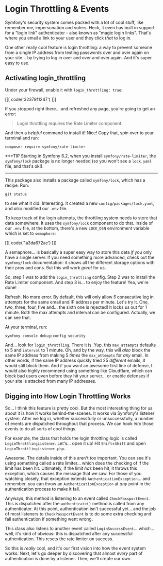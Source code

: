 # Login Throttling & Events

Symfony's security system comes packed with a lot of cool stuff, like remember me,
impersonation and voters. Heck, it even has built in support for a "login link"
authenticator - also known as "magic login links". That's where you email a link
to your user and they click *that* to log in.

One other really cool feature is login throttling: a way to prevent someone from
a single IP address from testing passwords over and over again on your site... by
trying to log in over and over and over again. And it's super easy to use.

## Activating login_throttling

Under your firewall, enable it with `login_throttling: true`:

[[[ code('32379f1247') ]]]

If you stopped right there... and refreshed any page, you're going to get an error:

> Login throttling requires the Rate Limiter component.

And then a *helpful* command to install it! Nice! Copy that, spin over to your
terminal and run:

```terminal
composer require symfony/rate-limiter
```

***TIP
Starting in Symfony 6.2, when you install `symfony/rate-limiter`, the `symfony/lock` package
is no longer needed (so you won't see a `lock.yaml` file, and that's ok!).
***

This package also installs a package called `symfony/lock`, which has a recipe.
Run:

```terminal
git status
```

to see what it did. Interesting. It created a new `config/packages/lock.yaml`,
and *also* modified our `.env` file.

To keep track of the login attempts, the throttling system needs to store that
data somewhere. It uses the `symfony/lock` component to do that. Inside of our
`.env` file, at the bottom, there's a new `LOCK_DSN` environment variable which
is set to `semaphore`:

[[[ code('1a3da672ac') ]]]

A semaphore... is basically a super easy way to store this data *if* you only
have a single server. If you need something more advanced, check out the
`symfony/lock` documentation: it shows all the different storage options with
their pros and cons. But this will work *great* for us.

So, step 1 was to add the `login_throttling` config. Step 2 was to install the
Rate Limiter component. And step 3 is... to enjoy the feature! Yea, we're done!

Refresh. No more error. By default, this will only allow *5* consecutive log in
attempts for the same email and IP address per minute. Let's try it. One, two,
three, four, five and... the sixth one is rejected! It locks us out for 1 minute.
Both the max attempts and interval can be configured. Actually, we can see that.

At your terminal, run:

```terminal
symfony console debug:config security
```

And... look for `login_throttling`. There it is. Yup, this `max_attempts` defaults
to 5 and `interval` to 1 minute. Oh, and by the way, this will *also* block the
same IP address from making 5 *times* the `max_attempts` for *any* email. In other
words, if the same IP address quickly tried 25 *different* emails, it would still
block them. And if you want an awesome first line of defense, I would also highly
recommend using something like Cloudflare, which can block bad users even before
they hit your server... or enable defenses if your site is attacked from many IP
addresses.

## Digging into How Login Throttling Works

So... I think this feature is pretty cool. But the most interesting thing for *us*
about it is how it works behind-the-scenes. It works via Symfony's listener system.
After we log in, whether successfully or unsuccessfully, a number of events are
dispatched throughout that process. We can hook *into* those events to do all sorts
of cool things.

For example, the class that holds the login throttling logic is called
`LoginThrottlingListener`. Let's... open it up! Hit `Shift`+`Shift` and open
`LoginThrottlingListener.php`.

Awesome. The details inside of this aren't too important. You can see it's using
something called a rate limiter... which does the checking of if the limit has
been hit. Ultimately, if the limit *has* been hit, it throws this exception, which
causes the message that we saw. For those of you watching closely, that exception
extends `AuthenticationException`... and remember, you can throw an
`AuthenticationException` at *any* point in the authentication process to make it
fail.

Anyways, this method is listening to an event called `CheckPassportEvent`. This
is dispatched after the `authenticate()` method is called from any authenticator.
At this point, authentication isn't successful yet... and the job of most listeners
to `CheckPassportEvent` is to do some extra checking and fail authentication if
something went wrong.

This class also listens to another event called `LoginSuccessEvent`... which... well,
it's kind of obvious: this is dispatched after any successful authentication. This
resets the rate limiter on success.

So this is *really* cool, and it's our first vision into how the event system
works. Next, let's go deeper by discovering that almost *every* part of authentication
is done by a listener. Then, we'll create our *own*.

